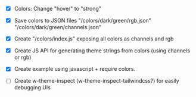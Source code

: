 
- [x] Colors: Change "hover" to "strong"
- [x] Save colors to JSON files "/colors/dark/green/rgb.json" "/colors/dark/green/channels.json"
- [x] Create "/colors/index.js" exposing all colors as channels and rgb
- [x] Create JS API for generating theme strings from colors (using channels or rgb)
- [x] Create example using javascript + require colors.
- [ ] Create w-theme-inspect (w-theme-inspect-tailwindcss?) for easily debugging UIs

